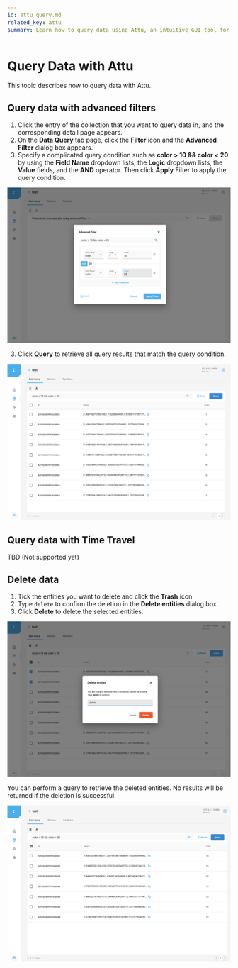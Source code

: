 ```yaml
---
id: attu_query.md
related_key: attu
summary: Learn how to query data using Attu, an intuitive GUI tool for Milvus.
---
```


# Query Data with Attu

This topic describes how to query data with Attu.

## Query data with advanced filters

1. Click the entry of the collection that you want to query data in, and the corresponding detail page appears.
2. On the **Data Query** tab page, click the **Filter** icon and the **Advanced Filter** dialog box appears.
3. Specify a complicated query condition such as **color > 10 && color < 20** by using the **Field Name** dropdown lists, the **Logic** dropdown lists, the **Value** fields, and the **AND** operator. Then click **Apply** Filter to apply the query condition.

![Query Data](../../../../assets/attu/insight_query1.png "Specify the query condition.")

3. Click **Query** to retrieve all query results that match the query condition.

![Query Data](../../../../assets/attu/insight_query2.png "Retrieve query results.")

## Query data with Time Travel

TBD (Not supported yet)

## Delete data

1. Tick the entities you want to delete and click the **Trash** icon.
2. Type `delete` to confirm the deletion in the **Delete entities** dialog box.
3. Click **Delete** to delete the selected entities.

![Delete Data](../../../../assets/attu/insight_query3.png "Delete selected entities.")

You can perform a query to retrieve the deleted entities. No results will be returned if the deletion is successful.

![Delete Data](../../../../assets/attu/insight_query4.png "No results shown when querying deleted entities.")
